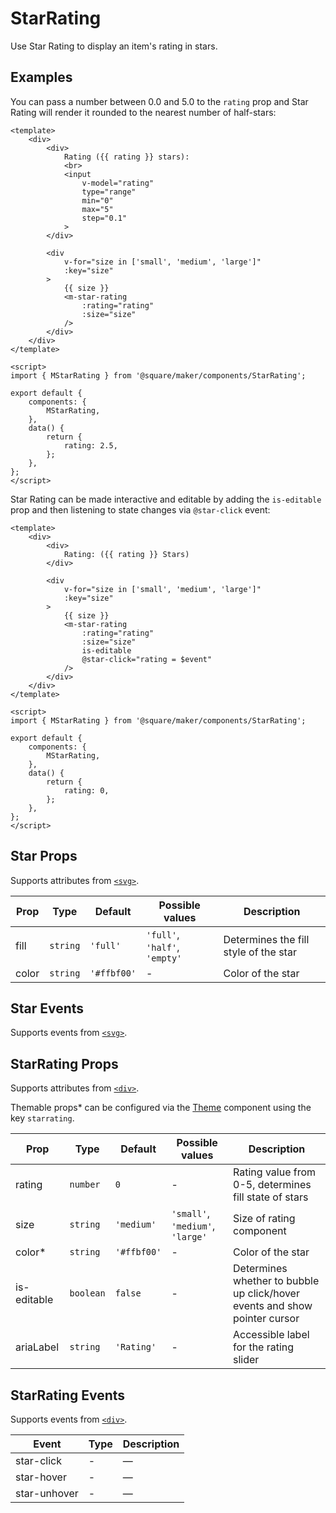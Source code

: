 # StarRating

Use Star Rating to display an item's rating in stars.

## Examples

You can pass a number between 0.0 and 5.0 to the `rating` prop and Star Rating will render it rounded to the nearest number of half-stars:

```vue
<template>
	<div>
		<div>
			Rating ({{ rating }} stars):
			<br>
			<input
				v-model="rating"
				type="range"
				min="0"
				max="5"
				step="0.1"
			>
		</div>

		<div
			v-for="size in ['small', 'medium', 'large']"
			:key="size"
		>
			{{ size }}
			<m-star-rating
				:rating="rating"
				:size="size"
			/>
		</div>
	</div>
</template>

<script>
import { MStarRating } from '@square/maker/components/StarRating';

export default {
	components: {
		MStarRating,
	},
	data() {
		return {
			rating: 2.5,
		};
	},
};
</script>
```

Star Rating can be made interactive and editable by adding the `is-editable` prop and then listening to state changes via `@star-click` event:

```vue
<template>
	<div>
		<div>
			Rating: ({{ rating }} Stars)
		</div>

		<div
			v-for="size in ['small', 'medium', 'large']"
			:key="size"
		>
			{{ size }}
			<m-star-rating
				:rating="rating"
				:size="size"
				is-editable
				@star-click="rating = $event"
			/>
		</div>
	</div>
</template>

<script>
import { MStarRating } from '@square/maker/components/StarRating';

export default {
	components: {
		MStarRating,
	},
	data() {
		return {
			rating: 0,
		};
	},
};
</script>
```

<!-- api-tables:start -->
## Star Props

Supports attributes from [`<svg>`](https://developer.mozilla.org/en-US/docs/Web/HTML/Element/svg).

| Prop  | Type     | Default     | Possible values               | Description                           |
| ----- | -------- | ----------- | ----------------------------- | ------------------------------------- |
| fill  | `string` | `'full'`    | `'full'`, `'half'`, `'empty'` | Determines the fill style of the star |
| color | `string` | `'#ffbf00'` | -                             | Color of the star                     |


## Star Events

Supports events from [`<svg>`](https://developer.mozilla.org/en-US/docs/Web/HTML/Element/svg).


## StarRating Props

Supports attributes from [`<div>`](https://developer.mozilla.org/en-US/docs/Web/HTML/Element/div).

Themable props* can be configured via the [Theme](#/Theme) component using the key `starrating`.

| Prop        | Type      | Default     | Possible values                  | Description                                                                |
| ----------- | --------- | ----------- | -------------------------------- | -------------------------------------------------------------------------- |
| rating      | `number`  | `0`         | -                                | Rating value from 0-5, determines fill state of stars                      |
| size        | `string`  | `'medium'`  | `'small'`, `'medium'`, `'large'` | Size of rating component                                                   |
| color*      | `string`  | `'#ffbf00'` | -                                | Color of the star                                                          |
| is-editable | `boolean` | `false`     | -                                | Determines whether to bubble up click/hover events and show pointer cursor |
| ariaLabel   | `string`  | `'Rating'`  | -                                | Accessible label for the rating slider                                     |


## StarRating Events

Supports events from [`<div>`](https://developer.mozilla.org/en-US/docs/Web/HTML/Element/div).

| Event        | Type | Description |
| ------------ | ---- | ----------- |
| star-click   | -    | —           |
| star-hover   | -    | —           |
| star-unhover | -    | —           |
<!-- api-tables:end -->
